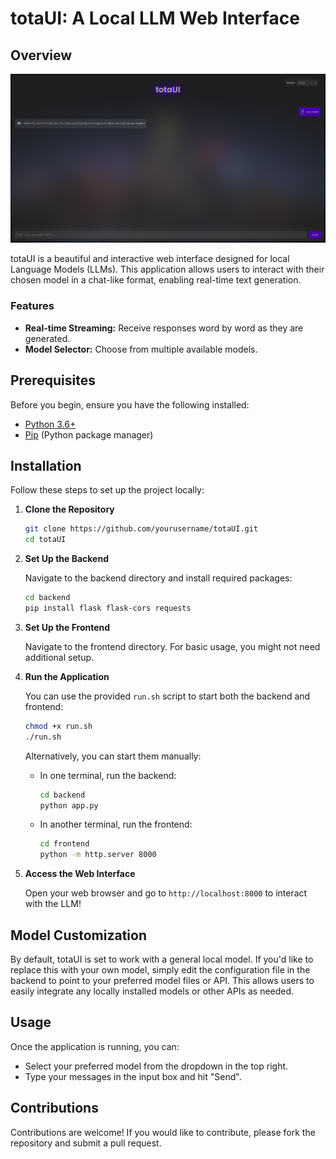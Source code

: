 # totaUI: A Local LLM Web Interface

## Overview

![preview](assets/preview.png)

totaUI is a beautiful and interactive web interface designed for local Language Models (LLMs). This application allows users to interact with their chosen model in a chat-like format, enabling real-time text generation.

### Features

- **Real-time Streaming:** Receive responses word by word as they are generated.
- **Model Selector:** Choose from multiple available models.

## Prerequisites

Before you begin, ensure you have the following installed:

- [Python 3.6+](https://www.python.org/downloads/)
- [Pip](https://pip.pypa.io/en/stable/installation/) (Python package manager)

## Installation

Follow these steps to set up the project locally:

1. **Clone the Repository**

   ```bash
   git clone https://github.com/yourusername/totaUI.git
   cd totaUI
   ```

2. **Set Up the Backend**

   Navigate to the backend directory and install required packages:

   ```bash
   cd backend
   pip install flask flask-cors requests
   ```

3. **Set Up the Frontend**

   Navigate to the frontend directory. For basic usage, you might not need additional setup.

4. **Run the Application**

   You can use the provided `run.sh` script to start both the backend and frontend:

   ```bash
   chmod +x run.sh
   ./run.sh
   ```

   Alternatively, you can start them manually:
   - In one terminal, run the backend:
     ```bash
     cd backend
     python app.py
     ```

   - In another terminal, run the frontend:
     ```bash
     cd frontend
     python -m http.server 8000
     ```

5. **Access the Web Interface**

   Open your web browser and go to `http://localhost:8000` to interact with the LLM!

## Model Customization

By default, totaUI is set to work with a general local model. If you'd like to replace this with your own model, simply edit the configuration file in the backend to point to your preferred model files or API. This allows users to easily integrate any locally installed models or other APIs as needed.

## Usage

Once the application is running, you can:
- Select your preferred model from the dropdown in the top right.
- Type your messages in the input box and hit "Send".

## Contributions

Contributions are welcome! If you would like to contribute, please fork the repository and submit a pull request.
